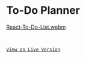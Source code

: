 <h1>To-Do Planner</h1>

[React-To-Do-List.webm](https://user-images.githubusercontent.com/103615207/225605806-0aa8b5e5-9a6b-409e-8833-53ad19fee294.webm)


<br/>

<a target="_blank" href="https://react-to-do-app-paullarin.netlify.app/" >`View on Live Version`</a>
